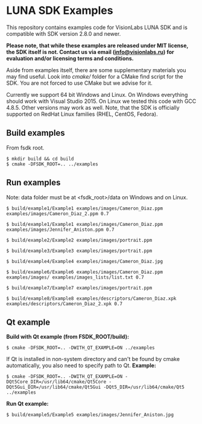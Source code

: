# LUNA SDK Examples
This repository contains examples code for VisionLabs LUNA SDK and is compatible
with SDK version 2.8.0 and newer.

**Please note, that while these examples are released under MIT license, the SDK itself is not.
Contact us via email (info@visionlabs.ru) for evaluation and/or licensing terms and conditions.**

Aside from examples itself, there are some supplementary materials you may find useful.
Look into *cmake/* folder for a CMake find script for the SDK. You are not forced to use
CMake but we advise for it.

Currently we support 64 bit Windows and Linux. On Windows everything should work with
Visual Studio 2015. On Linux we tested this code with GCC 4.8.5.
Other versions may work as well. Note, that the SDK is officially supported on RedHat
Linux families (RHEL, CentOS, Fedora).

## Build examples
From fsdk root.
```
$ mkdir build && cd build
$ cmake -DFSDK_ROOT=.. ../examples
```

## Run examples
Note: data folder must be at <fsdk_root>/data on Windows and on Linux.
```
$ build/example1/Example1 examples/images/Cameron_Diaz.ppm examples/images/Cameron_Diaz_2.ppm 0.7

$ build/example1/Example1 examples/images/Cameron_Diaz.ppm examples/images/Jennifer_Aniston.ppm 0.7

$ build/example2/Example2 examples/images/portrait.ppm

$ build/example3/Example3 examples/images/portrait.ppm

$ build/example4/Example4 examples/images/Cameron_Diaz.jpg
 
$ build/example6/Example6 examples/images/Cameron_Diaz.ppm examples/images/ examples/images_lists/list.txt 0.7

$ build/example7/Example7 examples/images/portrait.ppm

$ build/example8/Example8 examples/descriptors/Cameron_Diaz.xpk examples/descriptors/Cameron_Diaz_2.xpk 0.7
```

## Qt example
**Build with Qt example (from FSDK_ROOT/build):**
```
$ cmake -DFSDK_ROOT=.. -DWITH_QT_EXAMPLE=ON ../examples
```

If Qt is installed in non-system directory and can't be found by cmake automatically, you also need to specify path to Qt.
**Example:**
```
$ cmake -DFSDK_ROOT=.. -DWITH_QT_EXAMPLE=ON -DQt5Core_DIR=/usr/lib64/cmake/Qt5Core -DQt5Gui_DIR=/usr/lib64/cmake/Qt5Gui -DQt5_DIR=/usr/lib64/cmake/Qt5 ../examples
```

**Run Qt example:**
```
$ build/example5/Example5 examples/images/Jennifer_Aniston.jpg
```
